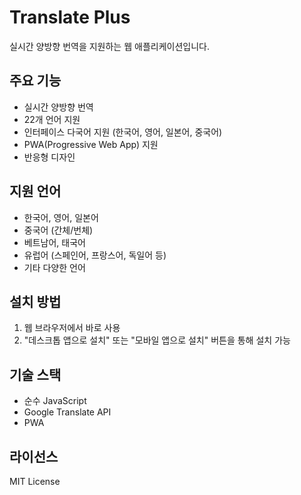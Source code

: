 # Translate Plus

실시간 양방향 번역을 지원하는 웹 애플리케이션입니다.

## 주요 기능

- 실시간 양방향 번역
- 22개 언어 지원
- 인터페이스 다국어 지원 (한국어, 영어, 일본어, 중국어)
- PWA(Progressive Web App) 지원
- 반응형 디자인

## 지원 언어

- 한국어, 영어, 일본어
- 중국어 (간체/번체)
- 베트남어, 태국어
- 유럽어 (스페인어, 프랑스어, 독일어 등)
- 기타 다양한 언어

## 설치 방법

1. 웹 브라우저에서 바로 사용
2. "데스크톱 앱으로 설치" 또는 "모바일 앱으로 설치" 버튼을 통해 설치 가능

## 기술 스택

- 순수 JavaScript
- Google Translate API
- PWA

## 라이선스

MIT License
